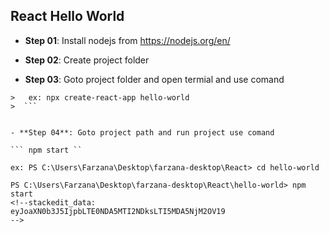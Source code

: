 
## React Hello World

- **Step 01**: Install nodejs from https://nodejs.org/en/

- **Step 02**: Create project folder

- **Step 03**: Goto project folder and open termial and use comand


``` npx create-react-app <project  name>  
> 	ex: npx create-react-app hello-world
>  ```


- **Step 04**: Goto project path and run project use comand

``` npm start ``

ex: PS C:\Users\Farzana\Desktop\farzana-desktop\React> cd hello-world

PS C:\Users\Farzana\Desktop\farzana-desktop\React\hello-world> npm start
<!--stackedit_data:
eyJoaXN0b3J5IjpbLTE0NDA5MTI2NDksLTI5MDA5NjM2OV19
-->